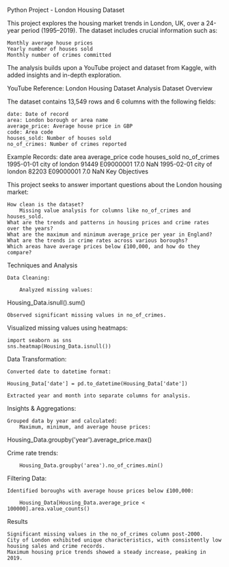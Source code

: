 Python Project - London Housing Dataset

This project explores the housing market trends in London, UK, over a 24-year period (1995–2019). The dataset includes crucial information such as:

    Monthly average house prices
    Yearly number of houses sold
    Monthly number of crimes committed

The analysis builds upon a YouTube project and dataset from Kaggle, with added insights and in-depth exploration.

YouTube Reference:
London Housing Dataset Analysis
Dataset Overview

The dataset contains 13,549 rows and 6 columns with the following fields:

    date: Date of record
    area: London borough or area name
    average_price: Average house price in GBP
    code: Area code
    houses_sold: Number of houses sold
    no_of_crimes: Number of crimes reported

Example Records:
date	area	average_price	code	houses_sold	no_of_crimes
1995-01-01	city of london	91449	E09000001	17.0	NaN
1995-02-01	city of london	82203	E09000001	7.0	NaN
Key Objectives

This project seeks to answer important questions about the London housing market:

    How clean is the dataset?
        Missing value analysis for columns like no_of_crimes and houses_sold.
    What are the trends and patterns in housing prices and crime rates over the years?
    What are the maximum and minimum average_price per year in England?
    What are the trends in crime rates across various boroughs?
    Which areas have average prices below £100,000, and how do they compare?

Techniques and Analysis

    Data Cleaning:

        Analyzed missing values:

Housing_Data.isnull().sum()

    Observed significant missing values in no_of_crimes.

Visualized missing values using heatmaps:

    import seaborn as sns
    sns.heatmap(Housing_Data.isnull())

Data Transformation:

    Converted date to datetime format:

    Housing_Data['date'] = pd.to_datetime(Housing_Data['date'])

    Extracted year and month into separate columns for analysis.

Insights & Aggregations:

    Grouped data by year and calculated:
        Maximum, minimum, and average house prices:

Housing_Data.groupby('year').average_price.max()

Crime rate trends:

        Housing_Data.groupby('area').no_of_crimes.min()

Filtering Data:

    Identified boroughs with average house prices below £100,000:

        Housing_Data[Housing_Data.average_price < 100000].area.value_counts()

Results

    Significant missing values in the no_of_crimes column post-2000.
    City of London exhibited unique characteristics, with consistently low housing sales and crime records.
    Maximum housing price trends showed a steady increase, peaking in 2019.
